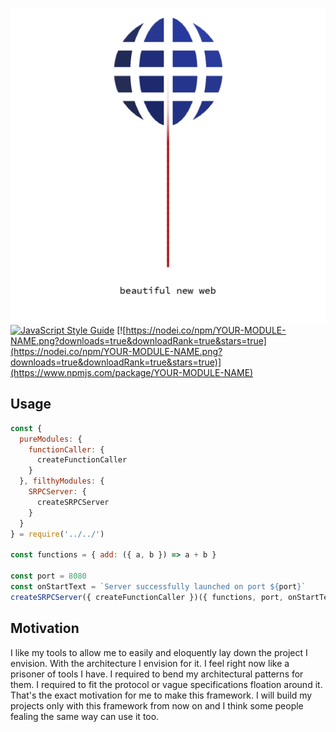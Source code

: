![SRPC Logo](srpc-logo.png)
[![JavaScript Style Guide](https://cdn.rawgit.com/standard/standard/master/badge.svg)](https://github.com/standard/standard)
[![https://nodei.co/npm/YOUR-MODULE-NAME.png?downloads=true&downloadRank=true&stars=true](https://nodei.co/npm/YOUR-MODULE-NAME.png?downloads=true&downloadRank=true&stars=true)](https://www.npmjs.com/package/YOUR-MODULE-NAME)

## Usage
```js
const {
  pureModules: {
    functionCaller: {
      createFunctionCaller
    }
  }, filthyModules: {
    SRPCServer: {
      createSRPCServer
    }
  }
} = require('../../')

const functions = { add: ({ a, b }) => a + b }

const port = 8080
const onStartText = `Server successfully launched on port ${port}`
createSRPCServer({ createFunctionCaller })({ functions, port, onStartText })

```

## Motivation
I like my tools to allow me to easily and eloquently lay down the project I envision. With the architecture I envision for it.
I feel right now like a prisoner of tools I have. I required to bend my architectural patterns for them.
I required to fit the protocol or vague specifications floation around it.
That's the exact motivation for me to make this framework.
I will build my projects only with this framework from now on and I think some people fealing the same way can use it too.
